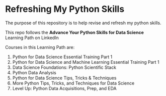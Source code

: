# Refreshing My Python Skills
The purpose of this repository is to help revise and refresh my python skills.

This repo follows the **Advance Your Python Skills for Data Science** Learning Path on LinkedIn

Courses in this Learning Path are:
1. Python for Data Science Essential Training Part 1
2. Python for Data Science and Machine Learning Essential Training Part 1
3. Data Science Foundations: Python Scientific Stack
4. Python Data Analysis
5. Python for Data Science Tips, Tricks & Techniques
6. More Python Tips, Tricks, and Techniques for Data Science
7. Level Up: Python Data Acquisitions, Prep, and EDA


